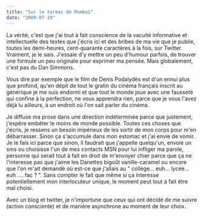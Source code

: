```yaml
---
title: "Sur le tarmac de Mumbaï"
date: "2009-07-19"
---
```


La vérité, c'est que j'ai tout à fait conscience de la vacuité informative et intellectuelle des textes que j'écris ici et des bribes de ma vie que je publie, toutes les demi-heures, cent-quarante caractères à la fois, sur Twitter. Vraiment, je le sais. J'essaie d'y mettre un peu d'humour parfois, de trouver une formule un peu originale pour exprimer ma pensée. Mais globalement, c'est pas du Dan Simmons.

Vous dire par exemple que le film de Denis Podalydès est d'un ennui plus que profond, qu'en dépit de tout le gratin du cinéma français inscrit au générique je me suis endormi et que tout le monde joue avec une fausseté qui confine à la perfection, ne vous apprendra rien, parce que je vous l'avez déjà lu ailleurs, à un endroit où l'on sait parler du cinéma.

Je diffuse ma prose dans une direction indéterminée parce que justement, j'espère embêter le moins de monde possible. Toutes ces choses que j'écris, je ressens un besoin impérieux de les sortir de mon corps pour m'en débarrasser. Sinon ça s'accumule dans mon estomac et j'ai envie de vomir. Je le fais ici parce que sinon, il faudrait que j'appelle quelqu'un, envoie un sms ou choisisse l'un de mes contacts MSN pour lui infliger ma parole, personne qui serait tout à fait en droit de m'envoyer chier parce que ça ne l'interesse pas que j'aime les Danettes bigoût vanille-caramel ou encore que l'on m'ait demandé où est-ce que j'allais au " collège... euh... lycée... euh .... fac ? ". Sans compter le fait que même si ça interesse potentiellement mon interlocuteur unique, le moment peut tout à fait être mal choisi.

Avec un blog et twitter, je n'importune que ceux qui ont décidé de me suivre (action consciente) et de manière asynchrone au moment de leur choix.
